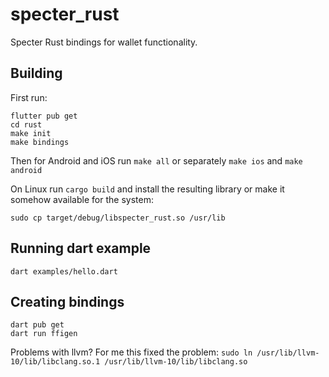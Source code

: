 # specter_rust

Specter Rust bindings for wallet functionality.

## Building

First run:

```
flutter pub get
cd rust
make init
make bindings
```

Then for Android and iOS run `make all` or separately `make ios` and `make android`

On Linux run `cargo build` and install the resulting library or make it somehow available for the system:

```
sudo cp target/debug/libspecter_rust.so /usr/lib
```

## Running dart example

```
dart examples/hello.dart
```

## Creating bindings

```
dart pub get
dart run ffigen
```

Problems with llvm? For me this fixed the problem: `sudo ln /usr/lib/llvm-10/lib/libclang.so.1 /usr/lib/llvm-10/lib/libclang.so`